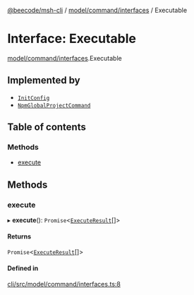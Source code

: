 [@beecode/msh-cli](../README.md) / [model/command/interfaces](../modules/model_command_interfaces.md) / Executable

# Interface: Executable

[model/command/interfaces](../modules/model_command_interfaces.md).Executable

## Implemented by

- [`InitConfig`](../classes/model_command_init_config.InitConfig.md)
- [`NpmGlobalProjectCommand`](../classes/model_command_project_command_npm_global_project_command.NpmGlobalProjectCommand.md)

## Table of contents

### Methods

- [execute](model_command_interfaces.Executable.md#execute)

## Methods

### execute

▸ **execute**(): `Promise`\<[`ExecuteResult`](../modules/model_command_interfaces.md#executeresult)[]\>

#### Returns

`Promise`\<[`ExecuteResult`](../modules/model_command_interfaces.md#executeresult)[]\>

#### Defined in

[cli/src/model/command/interfaces.ts:8](https://github.com/beecode-rs/msh-cli/blob/816f38b/src/model/command/interfaces.ts#L8)
